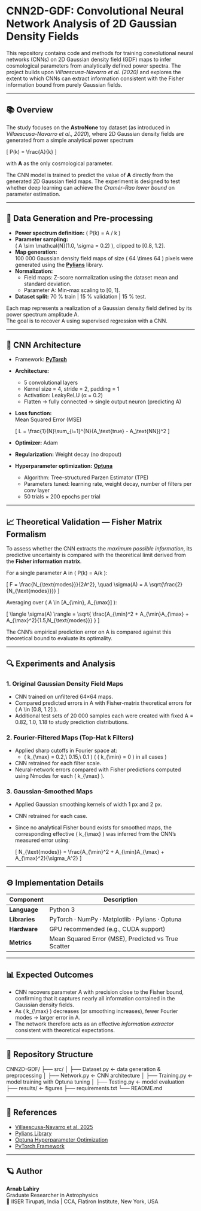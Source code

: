 # CNN2D-GDF: Convolutional Neural Network Analysis of 2D Gaussian Density Fields

This repository contains code and methods for training convolutional neural networks (CNNs) on 2D Gaussian density field (GDF) maps to infer cosmological parameters from analytically defined power spectra. The project builds upon *Villaescusa-Navarro et al. (2020)* and explores the extent to which CNNs can extract information consistent with the Fisher information bound from purely Gaussian fields.

---

## 📚 Overview

The study focuses on the **AstroNone** toy dataset (as introduced in *Villaescusa-Navarro et al., 2020*), where 2D Gaussian density fields are generated from a simple analytical power spectrum

\[
P(k) = \frac{A}{k}
\]

with **A** as the only cosmological parameter.

The CNN model is trained to predict the value of **A** directly from the generated 2D Gaussian field maps. The experiment is designed to test whether deep learning can achieve the *Cramér–Rao lower bound* on parameter estimation.

---

## 🧪 Data Generation and Pre-processing

- **Power spectrum definition:** \( P(k) = A / k \)
- **Parameter sampling:**  
  \( A \sim \mathcal{N}(1.0, \sigma = 0.2) \), clipped to [0.8, 1.2].
- **Map generation:**  
  100 000 Gaussian density field maps of size \( 64 \times 64 \) pixels were generated using the [**Pylians**](https://pylians3.readthedocs.io/en/master/) library.
- **Normalization:**
  - Field maps: Z-score normalization using the dataset mean and standard deviation.
  - Parameter A: Min-max scaling to [0, 1].
- **Dataset split:** 70 % train  |  15 % validation  |  15 % test.

Each map represents a realization of a Gaussian density field defined by its power spectrum amplitude A.  
The goal is to recover A using supervised regression with a CNN.

---

## 🧠 CNN Architecture

- Framework: [**PyTorch**](https://pytorch.org/)  
- **Architecture:**
  - 5 convolutional layers  
  - Kernel size = 4, stride = 2, padding = 1  
  - Activation: LeakyReLU (α = 0.2)  
  - Flatten → fully connected → single output neuron (predicting A)
- **Loss function:**  
  Mean Squared Error (MSE)  

  \[
  L = \frac{1}{N}\sum_{i=1}^{N}(A_\text{true} - A_\text{NN})^2
  \]
- **Optimizer:** Adam  
- **Regularization:** Weight decay (no dropout)
- **Hyperparameter optimization:** [**Optuna**](https://optuna.org/)  
  - Algorithm: Tree-structured Parzen Estimator (TPE)  
  - Parameters tuned: learning rate, weight decay, number of filters per conv layer  
  - 50 trials × 200 epochs per trial

---

## 📈 Theoretical Validation — Fisher Matrix Formalism

To assess whether the CNN extracts the *maximum possible information*, its predictive uncertainty is compared with the theoretical limit derived from the **Fisher information matrix**.

For a single parameter A in \( P(k) = A/k \):

\[
F = \frac{N_{\text{modes}}}{2A^2}, \quad
\sigma(A) = A \sqrt{\frac{2}{N_{\text{modes}}}}
\]

Averaging over \( A \in [A_{\min}, A_{\max}] \):

\[
\langle \sigma(A) \rangle =
\sqrt{ \frac{A_{\min}^2 + A_{\min}A_{\max} + A_{\max}^2}{1.5\,N_{\text{modes}}} }
\]

The CNN’s empirical prediction error on A is compared against this theoretical bound to evaluate its optimality.

---

## 🔍 Experiments and Analysis

### 1. **Original Gaussian Density Field Maps**
- CNN trained on unfiltered 64×64 maps.  
- Compared predicted errors in A with Fisher-matrix theoretical errors for \( A \in [0.8, 1.2] \).
- Additional test sets of 20 000 samples each were created with fixed A = 0.82, 1.0, 1.18 to study prediction distributions.

### 2. **Fourier-Filtered Maps (Top-Hat k Filters)**
- Applied sharp cutoffs in Fourier space at:
  - \( k_{\max} = 0.2,\ 0.15,\ 0.1 \)  ( \( k_{\min} = 0 \) in all cases )
- CNN retrained for each filter scale.
- Neural-network errors compared with Fisher predictions computed using Nmodes for each \( k_{\max} \).

### 3. **Gaussian-Smoothed Maps**
- Applied Gaussian smoothing kernels of width 1 px and 2 px.
- CNN retrained for each case.
- Since no analytical Fisher bound exists for smoothed maps, the corresponding effective \( k_{\max} \) was inferred from the CNN’s measured error using:

  \[
  N_{\text{modes}} = \frac{A_{\min}^2 + A_{\min}A_{\max} + A_{\max}^2}{\sigma_A^2}
  \]

---

## ⚙️ Implementation Details

| Component | Description |
|------------|-------------|
| **Language** | Python 3 |
| **Libraries** | PyTorch · NumPy · Matplotlib · Pylians · Optuna |
| **Hardware** | GPU recommended (e.g., CUDA support) |
| **Metrics** | Mean Squared Error (MSE), Predicted vs True Scatter |

---

## 📊 Expected Outcomes

- CNN recovers parameter A with precision close to the Fisher bound, confirming that it captures nearly all information contained in the Gaussian density fields.  
- As \( k_{\max} \) decreases (or smoothing increases), fewer Fourier modes → larger error in A.  
- The network therefore acts as an effective *information extractor* consistent with theoretical expectations.

---

## 📁 Repository Structure

CNN2D-GDF/
├── src/
│ ├── Dataset.py ← data generation & preprocessing
│ ├── Network.py ← CNN architecture
│ ├── Training.py ← model training with Optuna tuning
│ ├── Testing.py ← model evaluation
├── results/ ← figures
├── requirements.txt
└── README.md


---

## 🧩 References

- [Villaescusa-Navarro et al. 2025](https://arxiv.org/abs/2109.09747)  
- [Pylians Library](https://pylians3.readthedocs.io/en/master/)  
- [Optuna Hyperparameter Optimization](https://optuna.org/)  
- [PyTorch Framework](https://pytorch.org/)

---

## 🪐 Author

**Arnab Lahiry**  
Graduate Researcher in Astrophysics  
📍 IISER Tirupati, India | CCA, Flatiron Institute, New York, USA

